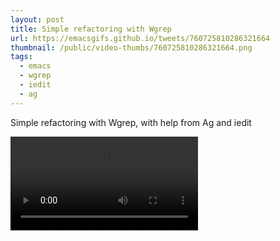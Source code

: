 ```yaml
---
layout: post
title: Simple refactoring with Wgrep
url: https://emacsgifs.github.io/tweets/760725810286321664
thumbnail: /public/video-thumbs/760725810286321664.png
tags:
  - emacs
  - wgrep
  - iedit
  - ag
---
```


Simple refactoring with Wgrep, with help from Ag and iedit

<video controls autoplay loop>
  <source src="/public/videos/760725810286321664.mp4" type="video/mp4">
    Sorry your browser does not support the video tag, maybe time to upgrade?
</video>
